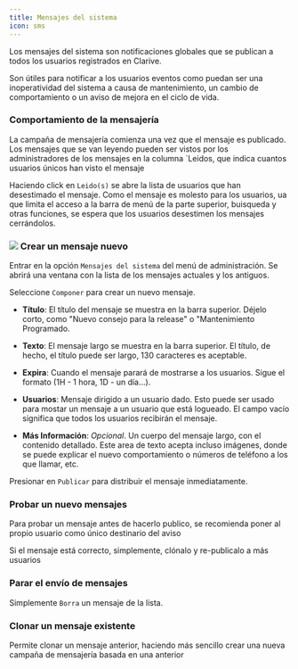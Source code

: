 ```yaml
---
title: Mensajes del sistema
icon: sms
---
```


Los mensajes del sistema son notificaciones globales
que se publican a todos los usuarios registrados en Clarive.

Son útiles para notificar a los usuarios eventos como puedan
ser una inoperatividad del sistema a causa de mantenimiento,
un cambio de comportamiento o un aviso de mejora en el ciclo de vida.

### Comportamiento de la mensajería

La campaña de mensajería comienza una vez que el mensaje es
publicado. Los mensajes que se van leyendo pueden ser vistos
por los administradores de los mensajes en la columna `Leidos,
que indica cuantos usuarios únicos han visto el mensaje

Haciendo click en `Leido(s)` se abre la lista de usuarios
que han desestimado el mensaje. Como el mensaje es molesto
para los usuarios, ua que limita el acceso a la barra de menú
de la parte superior, buisqueda y otras funciones, se espera
que los usuarios desestimen los mensajes cerrándolos.

### <img src="/static/images/icons/edit.svg" /> Crear un mensaje nuevo

Entrar en la opción `Mensajes del sistema` del menú de administración.
Se abrirá una ventana con la lista de los mensajes actuales y los antiguos.

Seleccione `Componer` para crear un nuevo mensaje.

- **Título**: El título del mensaje se muestra en la barra superior. Déjelo corto, como "Nuevo consejo para la release" o "Mantenimiento Programado.

- **Texto**: El mensaje largo se muestra en la barra superior. El título, de hecho, el título puede ser largo, 130 caracteres es aceptable.

- **Expira**: Cuando el mensaje parará de mostrarse a los usuarios. Sigue el formato (1H - 1 hora, 1D - un día...).

- **Usuarios**: Mensaje dirigido a un usuario dado. Esto puede ser usado para mostar un mensaje a un usuario que está logueado. El campo vacío significa que todos los usuarios recibirán el mensaje.

- **Más Información**: *Opcional*. Un cuerpo del mensaje largo, con el contenido detallado. Este area de texto acepta incluso imágenes, donde se puede explicar el nuevo comportamiento o números de teléfono a los que llamar, etc.

Presionar en `Publicar` para distribuir el mensaje inmediatamente.

### Probar un nuevo mensajes

Para probar un mensaje antes de hacerlo publico,
se recomienda poner al propio usuario como
único destinario del aviso

Si el mensaje está correcto, simplemente, clónalo
y re-publicalo a más usuarios

### Parar el envío de mensajes

Simplemente `Borra` un mensaje de la lista.

### Clonar un mensaje existente

Permite clonar un mensaje anterior, haciendo más
sencillo crear una nueva campaña de mensajería basada
en una anterior